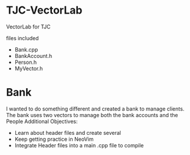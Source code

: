 # TJC-VectorLab
VectorLab for TJC

files included
- Bank.cpp
- BankAccount.h
- Person.h
- MyVector.h

# Bank
I wanted to do something different and created a bank to manage clients.
The bank uses two vectors to manage both the bank accounts and the People
Additional Objectives: 

- Learn about header files and create several
- Keep getting practice in NeoVim
- Integrate Header files into a main .cpp file to compile

